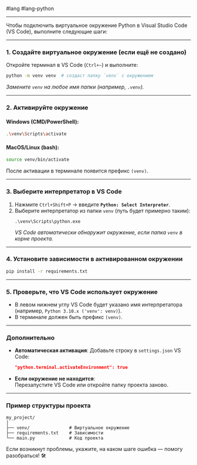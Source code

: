 #lang #lang-python

---
Чтобы подключить виртуальное окружение Python в Visual Studio Code (VS Code), выполните следующие шаги:

---

### **1. Создайте виртуальное окружение** (если ещё не создано)
Откройте терминал в VS Code (`Ctrl+~`) и выполните:
```bash
python -m venv venv  # создаст папку `venv` с окружением
```
*Замените `venv` на любое имя папки (например, `.venv`).*

---

### **2. Активируйте окружение**
#### **Windows (CMD/PowerShell)**:
```bash
.\venv\Scripts\activate
```
#### **MacOS/Linux (bash)**:
```bash
source venv/bin/activate
```
После активации в терминале появится префикс `(venv)`.

---

### **3. Выберите интерпретатор в VS Code**
1. Нажмите `Ctrl+Shift+P` → введите **`Python: Select Interpreter`**.
2. Выберите интерпретатор из папки `venv` (путь будет примерно таким):  
   ```
   .\venv\Scripts\python.exe
   ```
   *VS Code автоматически обнаружит окружение, если папка `venv` в корне проекта.*

---

### **4. Установите зависимости в активированном окружении**
```bash
pip install -r requirements.txt
```

---

### **5. Проверьте, что VS Code использует окружение**
- В левом нижнем углу VS Code будет указано имя интерпретатора (например, `Python 3.10.x ('venv': venv)`).
- В терминале должен быть префикс `(venv)`.

---

### **Дополнительно**
- **Автоматическая активация**: Добавьте строку в `settings.json` VS Code:
  ```json
  "python.terminal.activateEnvironment": true
  ```
- **Если окружение не находится**:  
  Перезапустите VS Code или откройте папку проекта заново.

---

### **Пример структуры проекта**
```
my_project/
│
├── venv/               # Виртуальное окружение
├── requirements.txt    # Зависимости
└── main.py             # Код проекта
```

Если возникнут проблемы, укажите, на каком шаге ошибка — помогу разобраться! 🛠️